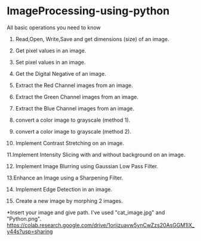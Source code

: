 # ImageProcessing-using-python
All basic operations you need to know


1. Read,Open, Write,Save and get dimensions (size) of an image. 

2. Get pixel values in an image. 

3. Set pixel values in an image. 

4. Get the Digital Negative of an image. 

5. Extract the Red Channel images from an image. 

6. Extract the Green Channel images from an image. 

7. Extract the Blue Channel images from an image. 

8. convert a color image to grayscale (method 1). 

9. convert a color image to grayscale (method 2). 

10. Implement Contrast Stretching on an image. 

11.Implement Intensity Slicing with and without background on an image. 

12. Implement Image Blurring using Gaussian Low Pass Filter. 

13.Enhance an Image using a Sharpening Filter. 

14. Implement Edge Detection in an image. 

15. Create a new image by morphing 2 images. 

*Insert your image and give path. I've used "cat_image.jpg" and "Python.png". 
https://colab.research.google.com/drive/1orijzuavw5ynCwZzs20AsGGM1lX_y44s?usp=sharing
